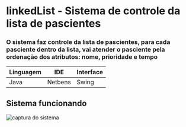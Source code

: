 # linkedList - Sistema de controle da lista de pascientes
### O sistema faz controle da lista de pascientes,  para cada pasciente dentro da lista,  vai atender o pasciente pela ordenação dos atributos: nome, prioridade e tempo
Linguagem|IDE|Interface
---|---|---
Java|Netbens|Swing
## Sistema funcionando
![captura do sistema](./img/capturaJavaQueue.png)
